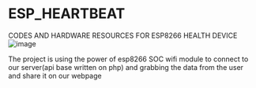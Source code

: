 # ESP_HEARTBEAT
CODES AND HARDWARE RESOURCES FOR ESP8266 HEALTH DEVICE
![image](https://github.com/aliasghar1379/ESP_HEARTBEAT/assets/59472710/4f499b32-fcf7-42a0-afeb-bc28c1838990)

The project is using the power of esp8266 SOC wifi module to connect to our server(api base written on php) and grabbing the data from the user and share it on our webpage


